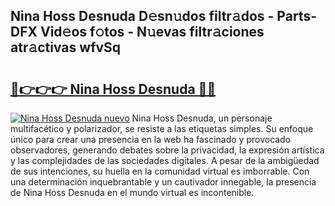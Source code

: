 ## Nina Hoss Desnuda D𝚎sn𝚞dos filtr𝚊dos - Parts-DFX Vid𝚎os f𝚘tos - N𝚞evas filtr𝚊ciones atr𝚊ctivas wfvSq

# <h2><a href="http://mbbfb6d.tromn.icu/?c=Nina+Hoss+Desnuda">🔗👉👉👉 Nina Hoss Desnuda 🔗🔗</a></h2>

[![Nina Hoss Desnuda nuevo](https://i.imgur.com/pEAQMta.gif)](http://mbbfb6d.tromn.icu/?c=Nina+Hoss+Desnuda)
Nina Hoss Desnuda, un personaje multifacético y polarizador, se resiste a las etiquetas simples. Su enfoque único para crear una presencia en la web ha fascinado y provocado observadores, generando debates sobre la privacidad, la expresión artística y las complejidades de las sociedades digitales. A pesar de la ambigüedad de sus intenciones, su huella en la comunidad virtual es imborrable. Con una determinación inquebrantable y un cautivador innegable, la presencia de Nina Hoss Desnuda en el mundo virtual es incontenible.
